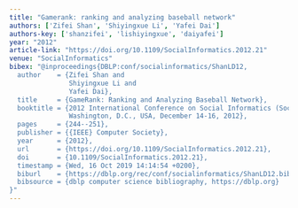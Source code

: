 ```yaml
---
title: "Gamerank: ranking and analyzing baseball network"
authors: ['Zifei Shan', 'Shiyingxue Li', 'Yafei Dai']
authors-key: ['shanzifei', 'lishiyingxue', 'daiyafei']
year: "2012"
article-link: "https://doi.org/10.1109/SocialInformatics.2012.21"
venue: "SocialInformatics"
bibex: "@inproceedings{DBLP:conf/socialinformatics/ShanLD12,
  author    = {Zifei Shan and
               Shiyingxue Li and
               Yafei Dai},
  title     = {GameRank: Ranking and Analyzing Baseball Network},
  booktitle = {2012 International Conference on Social Informatics (SocialInformatics),
               Washington, D.C., USA, December 14-16, 2012},
  pages     = {244--251},
  publisher = {{IEEE} Computer Society},
  year      = {2012},
  url       = {https://doi.org/10.1109/SocialInformatics.2012.21},
  doi       = {10.1109/SocialInformatics.2012.21},
  timestamp = {Wed, 16 Oct 2019 14:14:54 +0200},
  biburl    = {https://dblp.org/rec/conf/socialinformatics/ShanLD12.bib},
  bibsource = {dblp computer science bibliography, https://dblp.org}
}"
---
```

